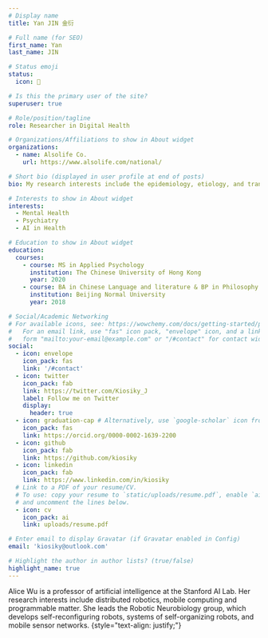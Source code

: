 ```yaml
---
# Display name
title: Yan JIN 金衍

# Full name (for SEO)
first_name: Yan
last_name: JIN

# Status emoji
status:
  icon: 🌟

# Is this the primary user of the site?
superuser: true

# Role/position/tagline
role: Researcher in Digital Health

# Organizations/Affiliations to show in About widget
organizations:
  - name: Alsolife Co.
    url: https://www.alsolife.com/national/

# Short bio (displayed in user profile at end of posts)
bio: My research interests include the epidemiology, etiology, and translational medicine focusing on the child and adolescent group, specifically on self-injury, autism, and depression.

# Interests to show in About widget
interests:
  - Mental Health
  - Psychiatry
  - AI in Health

# Education to show in About widget
education:
  courses:
    - course: MS in Applied Psychology
      institution: The Chinese University of Hong Kong
      year: 2020
    - course: BA in Chinese Language and literature & BP in Philosophy
      institution: Beijing Normal University
      year: 2018

# Social/Academic Networking
# For available icons, see: https://wowchemy.com/docs/getting-started/page-builder/#icons
#   For an email link, use "fas" icon pack, "envelope" icon, and a link in the
#   form "mailto:your-email@example.com" or "/#contact" for contact widget.
social:
  - icon: envelope
    icon_pack: fas
    link: '/#contact'
  - icon: twitter
    icon_pack: fab
    link: https://twitter.com/Kiosiky_J
    label: Follow me on Twitter
    display:
      header: true
  - icon: graduation-cap # Alternatively, use `google-scholar` icon from `ai` icon pack
    icon_pack: fas
    link: https://orcid.org/0000-0002-1639-2200
  - icon: github
    icon_pack: fab
    link: https://github.com/kiosiky
  - icon: linkedin
    icon_pack: fab
    link: https://www.linkedin.com/in/kiosiky
  # Link to a PDF of your resume/CV.
  # To use: copy your resume to `static/uploads/resume.pdf`, enable `ai` icons in `params.yaml`,
  # and uncomment the lines below.
  - icon: cv
    icon_pack: ai
    link: uploads/resume.pdf

# Enter email to display Gravatar (if Gravatar enabled in Config)
email: 'kiosiky@outlook.com'

# Highlight the author in author lists? (true/false)
highlight_name: true
---
```


Alice Wu is a professor of artificial intelligence at the Stanford AI Lab. Her research interests include distributed robotics, mobile computing and programmable matter. She leads the Robotic Neurobiology group, which develops self-reconfiguring robots, systems of self-organizing robots, and mobile sensor networks.
{style="text-align: justify;"}
